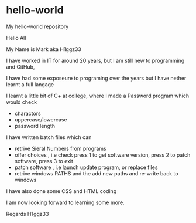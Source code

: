 # hello-world
My hello-world repository


Hello All

My Name is Mark aka H1ggz33

I have worked in IT for around 20 years, but I am still new to programming and GitHub,

I have had some exposeure to programing over the years but I have nether learnt a full langage

I learnt a little bit of C+ at college, where I made a Password program which would check
- charactors 
- uppercase/lowercase
- password length

I have written batch files which can
- retrive Sieral Numbers from programs
- offer choices , i.e check press 1 to get software version, press 2 to patch software, press 3 to exit
- patch software , i.e launch update program, or replace files
- retrive windows PATHS and the add new paths and re-write back to windows

I have also done some CSS and HTML coding 

I am now looking forward to learning some more.

Regards
H1ggz33
